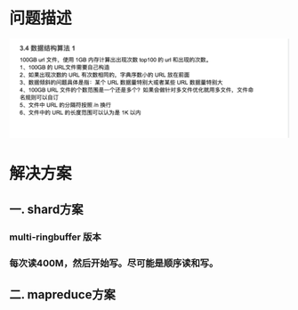 # 问题描述

![](./problem.jpg)

# 解决方案

## 一. shard方案
### multi-ringbuffer 版本
### 每次读400M，然后开始写。尽可能是顺序读和写。

## 二. mapreduce方案